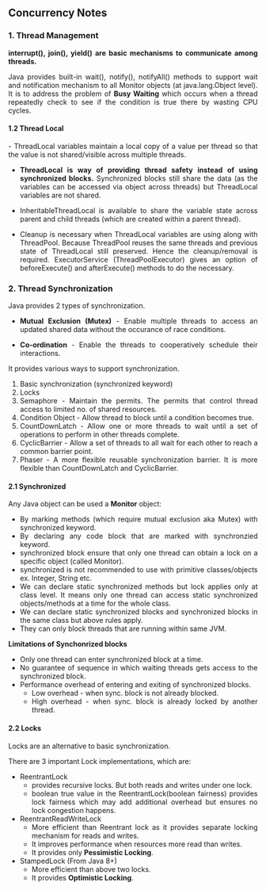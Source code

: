 <div style="text-align: justify">
<H2>Concurrency Notes</H2>


<H3><B>1. Thread Management</B></H3>

<B>interrupt(), join(), yield() are basic mechanisms to communicate among threads.</B>

Java provides built-in wait(), notify(), notifyAll() methods to support wait and notification mechanism to all Monitor objects (at java.lang.Object level). It is to address the problem of <B>Busy Waiting</B> which occurs when a thread repeatedly check to see if the condition is true there by wasting CPU cycles. 

<H4><B>1.2 Thread Local</B></H4>
- ThreadLocal variables maintain a local copy of a value per thread so that the value is not shared/visible across multiple threads.

- <B>ThreadLocal is way of providing thread safety instead of using synchronized blocks.</B> Synchronized blocks still share the data (as the variables can be accessed via object across threads) but ThreadLocal variables are not shared.

- InheritableThreadLocal is available to share the variable state across parent and child threads (which are created within a parent thread).

- Cleanup is necessary when ThreadLocal variables are using along with ThreadPool. Because ThreadPool reuses the same threads and previous state of ThreadLocal still preserved. Hence the cleanup/removal is required. ExecutorService (ThreadPoolExecutor) gives an option of beforeExecute() and afterExecute() methods to do the necessary.

<H3><B>2. Thread Synchronization</B></H3>

Java provides 2 types of synchronization.

- <B>Mutual Exclusion (Mutex)</B> - Enable multiple threads to access an updated shared data without the occurance of race conditions. 

- <B>Co-ordination</B> - Enable the threads to cooperatively schedule their interactions.

It provides various ways to support synchronization.

1. Basic synchronization (synchronized keyword)
2. Locks
3. Semaphore - Maintain the permits. The permits that control thread access to limited no. of shared resources.
4. Condition Object - Allow thread to block until a condition becomes true.
5. CountDownLatch - Allow one or more threads to wait until a set of operations to perform in other threads complete.
6. CyclicBarrier - Allow a set of threads to all wait for each other to reach a common barrier point.
7. Phaser - A more flexible reusable synchronization barrier. It is more flexible than CountDownLatch and CyclicBarrier.

<H4><B>2.1 Synchronized</B></H4>

Any Java object can be used a <B>Monitor</B> object:

- By marking methods (which require mutual exclusion aka Mutex) with synchronized keyword.
- By declaring any code block that are marked with synchronzied keyword.
- synchronized block ensure that only one thread can obtain a lock on a specific object (called Monitor).
- synchronized is not recommended to use with primitive classes/objects ex. Integer, String etc.
- We can declare static synchronized methods but lock applies only at class level. It means only one thread can access static synchronized objects/methods at a time for the whole class.
- We can declare static synchronized blocks and synchronized blocks in the same class but above rules apply.
- They can only block threads that are running within same JVM.

<B>Limitations of Synchonrized blocks</B>
- Only one thread can enter synchronized block at a time.
- No guarantee of sequence in which waiting threads gets access to the synchronized block.
- Performance overhead of entering and exiting of synchronized blocks.
    - Low overhead  - when sync. block is not already blocked.
    - High overhead - when sync. block is already locked by another thread. 

<H4><B>2.2 Locks</B></H4>

Locks are an alternative to basic synchronization.

There are 3 important Lock implementations, which are:
- ReentrantLock 
    - provides recursive locks. But both reads and writes under one lock.
    - boolean true value in the ReentrantLock(boolean fairness) provides lock fairness which may add additional overhead but ensures no lock congestion happens.
- ReentrantReadWriteLock 
    - More efficient than Reentrant lock as it provides separate locking mechanism for reads and writes. 
    - It improves performance when resources more read than writes.
    - It provides only <B>Pessimistic Locking</B>.
- StampedLock (From Java 8+) 
    - More efficient than above two locks.
    - It provides <B>Optimistic Locking</B>.

</div>